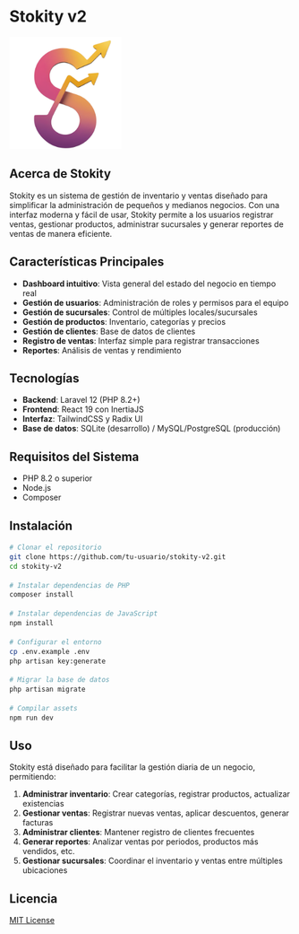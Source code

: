 # Stokity v2

<img src="/public/stokity-icon.png" alt="Stokity Logo" width="200" height="200">

## Acerca de Stokity

Stokity es un sistema de gestión de inventario y ventas diseñado para simplificar la administración de pequeños y medianos negocios. Con una interfaz moderna y fácil de usar, Stokity permite a los usuarios registrar ventas, gestionar productos, administrar sucursales y generar reportes de ventas de manera eficiente.

## Características Principales

- **Dashboard intuitivo**: Vista general del estado del negocio en tiempo real
- **Gestión de usuarios**: Administración de roles y permisos para el equipo
- **Gestión de sucursales**: Control de múltiples locales/sucursales 
- **Gestión de productos**: Inventario, categorías y precios
- **Gestión de clientes**: Base de datos de clientes
- **Registro de ventas**: Interfaz simple para registrar transacciones
- **Reportes**: Análisis de ventas y rendimiento

## Tecnologías

- **Backend**: Laravel 12 (PHP 8.2+)
- **Frontend**: React 19 con InertiaJS
- **Interfaz**: TailwindCSS y Radix UI
- **Base de datos**: SQLite (desarrollo) / MySQL/PostgreSQL (producción)

## Requisitos del Sistema

- PHP 8.2 o superior
- Node.js 
- Composer

## Instalación

```bash
# Clonar el repositorio
git clone https://github.com/tu-usuario/stokity-v2.git
cd stokity-v2

# Instalar dependencias de PHP
composer install

# Instalar dependencias de JavaScript
npm install

# Configurar el entorno
cp .env.example .env
php artisan key:generate

# Migrar la base de datos
php artisan migrate

# Compilar assets
npm run dev
```

## Uso

Stokity está diseñado para facilitar la gestión diaria de un negocio, permitiendo:

1. **Administrar inventario**: Crear categorías, registrar productos, actualizar existencias
2. **Gestionar ventas**: Registrar nuevas ventas, aplicar descuentos, generar facturas
3. **Administrar clientes**: Mantener registro de clientes frecuentes
4. **Generar reportes**: Analizar ventas por periodos, productos más vendidos, etc.
5. **Gestionar sucursales**: Coordinar el inventario y ventas entre múltiples ubicaciones


## Licencia

[MIT License](LICENSE)
